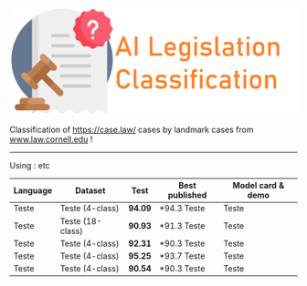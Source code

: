 ![alt text](docs/logo.png)

Classification of https://case.law/ cases by landmark cases from www.law.cornell.edu !

---

Using : etc

| Language | Dataset | Test | Best published | Model card & demo
|  ---  | ----------- | ---------------- | ------------- | ------------- |
| Teste | Teste (4-class)   |  **94.09**  | *94.3 Teste  | Teste
| Teste | Teste (18-class)  |  **90.93**  | *91.3 Teste | Teste
| Teste  | Teste (4-class)   |  **92.31**  | *90.3 Teste  | Teste
| Teste  | Teste  (4-class)  |  **95.25**  | *93.7 Teste  | Teste
| Teste  | Teste (4-class)   |  **90.54** | *90.3 Teste  | Teste
